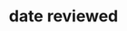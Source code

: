 ---
title: 'date reviewed'
field: 'is.dateReviewed'
slug: 'global-date-reviewed'
description: 'Date the resource was, is, will be reviewed'
comment: 'yyyy-mm-dd'
required: False
module: 'Status'
cluster: 'Global'
policy: 'Date. Repeat values.'
---